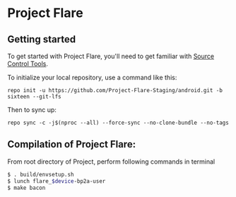Project Flare
=============

Getting started
---------------

To get started with Project Flare, you'll need to get familiar with [Source Control Tools](https://source.android.com/setup/develop).

To initialize your local repository, use a command like this:
```
repo init -u https://github.com/Project-Flare-Staging/android.git -b sixteen --git-lfs
```
Then to sync up:
```
repo sync -c -j$(nproc --all) --force-sync --no-clone-bundle --no-tags
```

Compilation of Project Flare:
-----------------------------

From root directory of Project, perform following commands in terminal

```bash
$ . build/envsetup.sh
$ lunch flare_$device-bp2a-user
$ make bacon
```

